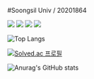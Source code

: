 #Soongsil Univ / 20201864 



<img src="https://img.shields.io/badge/JAVA-FF6550?style=plastic&logo=java&logoColor=white"> <img src="https://img.shields.io/badge/C-00B1E7?style=plastic&logo=C&logoColor=white"> <img src="https://img.shields.io/badge/C++-00599C?style=plastic&logo=cplusplus&logoColor=white"> <img src="https://img.shields.io/badge/Spring Boot-6DB33F?style=plastic&logo=Spring Boot&logoColor=white">









![Top Langs](https://github-readme-stats.vercel.app/api/top-langs/?username=JihuN126&layout=compact&theme=tokyonight)

[![Solved.ac 프로필](http://mazassumnida.wtf/api/v2/generate_badge?boj=youk6767)](https://solved.ac/youk6767)

![Anurag's GitHub stats](https://github-readme-stats.vercel.app/api?username=JihuN126&show_icons=true&theme=merko)    
